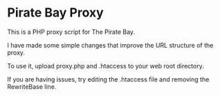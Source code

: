 # Pirate Bay Proxy

This is a PHP proxy script for The Pirate Bay.

I have made some simple changes that improve the URL structure of the proxy.

To use it, upload proxy.php and .htaccess to your web root directory.

If you are having issues, try editing the .htaccess file and removing the RewriteBase line.
